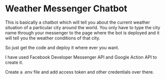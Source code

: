 # Weather Messenger Chatbot

This is basically a chatbot which will tell you about the current weather situation of a particular city around the world. You only have to type the city name through your messenger to the page where the bot is deployed and it will tell you the weather conditions of that city.

So just get the code and deploy it where ever you want.

I have used Facebook Developer Messenger API and Google Action API to create it.

Create a .env file and add access token and other credentials over there.
